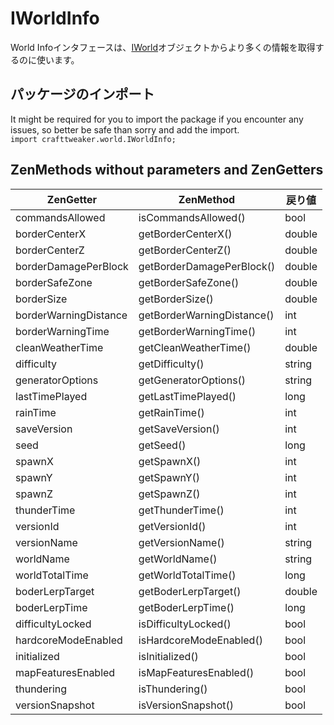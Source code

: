 # IWorldInfo

World Infoインタフェースは、[IWorld](/Vanilla/World/IWorld/)オブジェクトからより多くの情報を取得するのに使います。

## パッケージのインポート
It might be required for you to import the package if you encounter any issues, so better be safe than sorry and add the import.  
`import crafttweaker.world.IWorldInfo;`



## ZenMethods without parameters and ZenGetters

| ZenGetter             | ZenMethod                  | 戻り値    |
| --------------------- | -------------------------- | ------ |
| commandsAllowed       | isCommandsAllowed()        | bool   |
| borderCenterX         | getBorderCenterX()         | double |
| borderCenterZ         | getBorderCenterZ()         | double |
| borderDamagePerBlock  | getBorderDamagePerBlock()  | double |
| borderSafeZone        | getBorderSafeZone()        | double |
| borderSize            | getBorderSize()            | double |
| borderWarningDistance | getBorderWarningDistance() | int    |
| borderWarningTime     | getBorderWarningTime()     | int    |
| cleanWeatherTime      | getCleanWeatherTime()      | double |
| difficulty            | getDifficulty()            | string |
| generatorOptions      | getGeneratorOptions()      | string |
| lastTimePlayed        | getLastTimePlayed()        | long   |
| rainTime              | getRainTime()              | int    |
| saveVersion           | getSaveVersion()           | int    |
| seed                  | getSeed()                  | long   |
| spawnX                | getSpawnX()                | int    |
| spawnY                | getSpawnY()                | int    |
| spawnZ                | getSpawnZ()                | int    |
| thunderTime           | getThunderTime()           | int    |
| versionId             | getVersionId()             | int    |
| versionName           | getVersionName()           | string |
| worldName             | getWorldName()             | string |
| worldTotalTime        | getWorldTotalTime()        | long   |
| boderLerpTarget       | getBoderLerpTarget()       | double |
| boderLerpTime         | getBoderLerpTime()         | long   |
| difficultyLocked      | isDifficultyLocked()       | bool   |
| hardcoreModeEnabled   | isHardcoreModeEnabled()    | bool   |
| initialized           | isInitialized()            | bool   |
| mapFeaturesEnabled    | isMapFeaturesEnabled()     | bool   |
| thundering            | isThundering()             | bool   |
| versionSnapshot       | isVersionSnapshot()        | bool   |